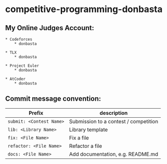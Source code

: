 # competitive-programming-donbasta

## My Online Judges Account:

    * Codeforces
        * donbasta

    * TLX
        * donbasta

    * Project Euler
        * donbasta

    * AtCoder
        * donbasta

## Commit message convention:

| Prefix | description |
| ------------- | ------------- | 
| `submit: <Contest Name>` | Submission to a contest / competition |
| `lib: <Library Name>`| Library template |
| `fix: <File Name>` | Fix a file |  
| `refactor: <File Name>` | Refactor a file |
| `docs: <File Name>` | Add documentation, e.g. README.md |